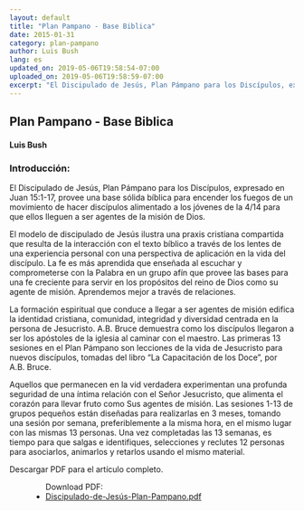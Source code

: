 ```yaml
---
layout: default
title: "Plan Pampano - Base Biblica"
date: 2015-01-31
category: plan-pampano
author: Luis Bush
lang: es
updated_on: 2019-05-06T19:58:54-07:00
uploaded_on: 2019-05-06T19:58:59-07:00
excerpt: "El Discipulado de Jesús, Plan Pámpano para los Discípulos, expresado en Juan 15:1-17, provee una base sólida bíblica para encender los fuegos de un movimiento de hacer discípulos alimentado a los jóvenes de la 4/14 para que ellos lleguen a ser agentes de la misión de Dios. El modelo de discipulado de Jesús ilustra una praxis cristiana compartida que resulta de la interacción con el texto bíblico a través de los lentes de una experiencia personal con una perspectiva de aplicación en la vida del discípulo. La fe es más aprendida que enseñada al escuchar y comprometerse con la Palabra en un grupo afín que provee las bases para una fe creciente para servir en los propósitos del reino de Dios como su agente de misión. Aprendemos mejor a través de relaciones."
---
```

<article class="document-container" data-publication-date="{{page.date}}" data-uploaded-on="{{page.uploaded_on}}" data-updated-on="{{page.updated_on}}" data-category="{{page.category}}">
  <h1>Plan Pampano - Base Biblica</h1>
  <h4>Luis Bush</h4>

<h3>Introducción:</h3>

<p>El Discipulado de Jesús, Plan Pámpano para los Discípulos, expresado en Juan 15:1-17, provee una base sólida bíblica para encender los fuegos de un movimiento de hacer discípulos alimentado a los jóvenes de la 4/14 para que ellos lleguen a ser agentes de la misión de Dios.</p>

<p>El modelo de discipulado de Jesús ilustra una praxis cristiana compartida que resulta de la interacción con el texto bíblico a través de los lentes de una experiencia personal con una perspectiva de aplicación en la vida del discípulo. La fe es más aprendida que enseñada al escuchar y comprometerse con la Palabra en un grupo afín que provee las bases para una fe creciente para servir en los propósitos del reino de Dios como su agente de misión. Aprendemos mejor a través de relaciones.</p>

<p>La formación espiritual que conduce a llegar a ser agentes de misión edifica la identidad cristiana, comunidad, integridad y diversidad centrada en la persona de Jesucristo. A.B. Bruce demuestra como los discípulos llegaron a ser los apóstoles de la iglesia al caminar con el maestro. Las primeras 13 sesiones en el Plan Pámpano son lecciones de la vida de Jesucristo para nuevos discípulos, tomadas del libro “La Capacitación de los Doce”, por A.B. Bruce.</p>

<p>Aquellos que permanecen en la vid verdadera experimentan una profunda seguridad de una íntima relación con el Señor Jesucristo, que alimenta el corazón para llevar fruto como Sus agentes de misión. Las sesiones 1-13 de grupos pequeños están diseñadas para realizarlas en 3 meses, tomando una sesión por semana, preferiblemente a la misma hora, en el mismo lugar con las mismas 13 personas. Una vez completadas las 13 semanas, es tiempo para que salgas e identifiques, selecciones y reclutes 12 personas para asociarlos, animarlos y retarlos usando el mismo material.</p>

<p>Descargar PDF para el artículo completo.</p>

  <figure class="resource-links">
    <ul>Download PDF:
      <li><a href="{{ site.baseurl }}/assets/pdf/2015-01-31/Discipulado-de-Jesús-Plan-Pampano.pdf">Discipulado-de-Jesús-Plan-Pampano.pdf</a></li>
    </ul>
  </figure>
</article>
